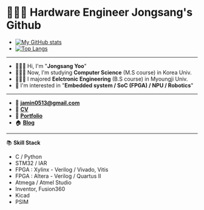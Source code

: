 # 👷🏻‍♂️ Hardware Engineer Jongsang's Github
* [![My GitHub stats](https://github-readme-stats.vercel.app/api?username=js4ngu)](https://github.com/js4ngu/github-readme-stats)
* [![Top Langs](https://github-readme-stats.vercel.app/api/top-langs/?username=js4ngu&layout=compact&langs_count=8)](https://github.com/anuraghazra/github-readme-stats)
---
* 🙋🏻‍♂️ Hi, I'm "**Jongsang Yoo**"
* 👨🏻‍🎓 Now, I'm studying **Computer Science** (M.S course) in Korea Univ.
* 👨🏻‍🎓 I majored **Eelctronic Engineering** (B.S course) in Myoungji Univ.
* 🔬 I'm interested in "**Embedded system / SoC (FPGA) / NPU / Robotics**"
---
* 📨 **jamin0513@gmail.com**
* 📄 [**CV**](https://user-images.githubusercontent.com/30527114/210150600-58670e50-1f2a-471d-9c7b-515f2826197f.jpg)
* 📄 [**Portfolio**](https://right-blarney-ad5.notion.site/ABOUT-JONG-SANG-1bccf54efce348f1a788425029a6b408)
* 🏠 [**Blog**](https://blog.naver.com/ben0513)
---
📚 **Skill Stack**
* C / Python
* STM32 / IAR
* FPGA : Xylinx - Verilog / Vivado, Vitis
* FPGA : Altera - Verilog / Quartus II
* Atmega / Atmel Studio
* Inventor, Fusion360
* Kicad
* PSIM
